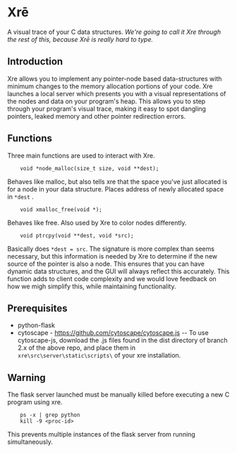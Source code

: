 # Xrē

A visual trace of your C data structures.
_We're going to call it Xre through the rest of this, because Xrē is really hard to type._


## Introduction

Xre allows you to implement any pointer-node based data-structures with minimum changes to the memory allocation portions of your code. Xre launches a local server which presents you with a visual representations of the nodes and data on your program's heap. This allows you to step through your program's visual trace, making it easy to spot dangling pointers, leaked memory and other pointer redirection errors.

## Functions

Three main functions are used to interact with Xre.

```
	void *node_malloc(size_t size, void **dest);
```
Behaves like malloc, but also tells xre that the space you've just allocated is for a node in your data structure. Places address of newly allocated space in `*dest` .
```	
	void xmalloc_free(void *);
```
Behaves like free. Also used by Xre to color nodes differently.
```
	void ptrcpy(void **dest, void *src);
```
Basically does `*dest = src`. The signature is more complex than seems necessary, but this information is needed by Xre to determine if the new source of the pointer is also a node. This ensures that you can have dynamic data structures, and the GUI will always reflect this accurately.
This function adds to client code complexity and we would love feedback on how we migh simplify this, while maintaining functionality.

## Prerequisites
- python-flask
- cytoscape - https://github.com/cytoscape/cytoscape.js
-- To use cytoscape-js, download the .js files found in the dist directory of branch 2.x of the above repo, and place them in `xre\src\server\static\scripts\` of your xre installation.

## Warning
The flask server launched must be manually killed before executing a new C program using xre. 
```
	ps -x | grep python
	kill -9 <proc-id>
```
This prevents multiple instances of the flask server from running simultaneously.

